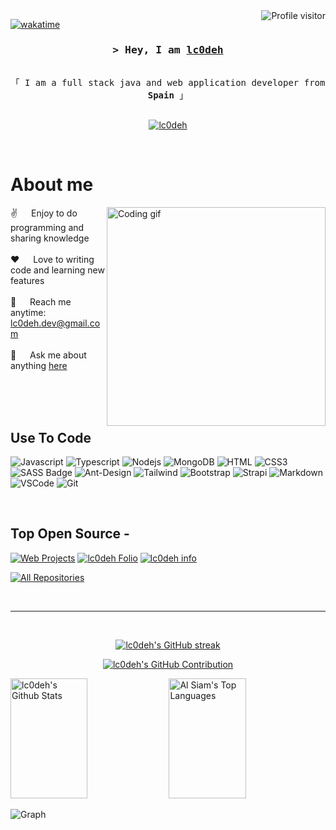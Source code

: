 <a href="https://komarev.com/ghpvc/?username=lc0deh">
  <img align="right" src="https://komarev.com/ghpvc/?username=lc0deh&label=Visitors&color=0e75b6&style=flat" alt="Profile visitor" />
</a>


[![wakatime](https://wakatime.com/badge/user/eebb3dd8-d9b2-40de-9b88-6fd6cac99dbc.svg)](https://wakatime.com/@eebb3dd8-d9b2-40de-9b88-6fd6cac99dbc)

<!-- Intro  -->
<h3 align="center">
        <samp>&gt; Hey, I am
                <b><a target="_blank" href="https://portafolio.lcodeh.dev">lc0deh</a></b>
        </samp>
</h3>


<p align="center"> 
  <samp>
    <br>
    「 I am a full stack java and web application developer from <b>Spain</b> 」
    <br>
    <br>
  </samp>
</p>

<p align="center">
 <a href="https://portafolio.lc0deh.dev" target="blank">
  <img src="https://img.shields.io/badge/Website-DC143C?style=for-the-badge&logo=medium&logoColor=white" alt="lc0deh" />
 </a>
</p>
<br />

<!-- About Section -->
 # About me
 
<p>
 <img align="right" width="350" src="/assets/programmer.gif" alt="Coding gif" />
  
 ✌️ &emsp; Enjoy to do programming and sharing knowledge <br/><br/>
 ❤️ &emsp; Love to writing code and learning new features<br/><br/>
 📧 &emsp; Reach me anytime: lc0deh.dev@gmail.com<br/><br/>
 💬 &emsp; Ask me about anything [here](https://github.com/lc0deh/lc0deh/issues)

</p>

<br/>
<br/>
<br/>

## Use To Code

![Javascript](https://img.shields.io/badge/Javascript-F0DB4F?style=for-the-badge&labelColor=black&logo=javascript&logoColor=F0DB4F)
![Typescript](https://img.shields.io/badge/Typescript-007acc?style=for-the-badge&labelColor=black&logo=typescript&logoColor=007acc)
![Nodejs](https://img.shields.io/badge/Nodejs-3C873A?style=for-the-badge&labelColor=black&logo=node.js&logoColor=3C873A)
![MongoDB](https://img.shields.io/badge/MongoDB-4EA94B?style=for-the-badge&logo=mongodb&logoColor=white)
![HTML](https://img.shields.io/badge/HTML5-E34F26?style=for-the-badge&logo=html5&logoColor=white)
![CSS3](https://img.shields.io/badge/CSS3-1572B6?style=for-the-badge&logo=css3&logoColor=white)
![SASS Badge](https://img.shields.io/badge/Sass-CC6699?style=for-the-badge&logo=sass&logoColor=white)
![Ant-Design](https://img.shields.io/badge/AntDesign-0170FE?style=for-the-badge&logo=antdesign&logoColor=white)
![Tailwind](https://img.shields.io/badge/Tailwind_CSS-092749?style=for-the-badge&logo=tailwindcss&logoColor=06B6D4&labelColor=000000)
![Bootstrap](https://img.shields.io/badge/Bootstrap-563D7C?style=for-the-badge&logo=bootstrap&logoColor=white)
![Strapi](https://img.shields.io/badge/strapi-2E7EEA?style=for-the-badge&logo=strapi&logoColor=white)
![Markdown](https://img.shields.io/badge/Markdown-000000?style=for-the-badge&logo=markdown&logoColor=white)
![VSCode](https://img.shields.io/badge/Visual_Studio-0078d7?style=for-the-badge&logo=visual%20studio&logoColor=white)
![Git](https://img.shields.io/badge/Git-F05032?style=for-the-badge&logo=git&logoColor=white)

<br/>

## Top Open Source -
[![Web Projects](https://github-readme-stats.vercel.app/api/pin/?username=lc0deh&repo=websprojects&border_color=7F3FBF&bg_color=0D1117&title_color=C9D1D9&text_color=8B949E&icon_color=7F3FBF)](https://github.com/lc0deh/websproyects)
[![lc0deh Folio](https://github-readme-stats.vercel.app/api/pin/?username=lc0deh&repo=lc0deh-folio&border_color=7F3FBF&bg_color=0D1117&title_color=C9D1D9&text_color=8B949E&icon_color=7F3FBF)](https://github.com/lc0deh/lc0deh-folio)
[![lc0deh info](https://github-readme-stats.vercel.app/api/pin/?username=lc0deh&repo=lc0deh&border_color=7F3FBF&bg_color=0D1117&title_color=C9D1D9&text_color=8B949E&icon_color=7F3FBF)](https://github.com/lc0deh/lc0deh)

<p align="left">
  <a href="https://github.com/alsiam?tab=repositories" target="_blank"><img alt="All Repositories" title="All Repositories" src="https://img.shields.io/badge/-All%20Repos-2962FF?style=for-the-badge&logo=koding&logoColor=white"/></a>
</p>

<br/>
<hr/>
<br/>

<p align="center">
  <a href="https://github.com/lc0deh">
    <img src="https://github-readme-streak-stats.herokuapp.com/?user=lc0deh&theme=radical&border=7F3FBF&background=0D1117" alt="lc0deh's GitHub streak"/>
  </a>
</p>

<p align="center">
  <a href="https://github.com/lc0deh">
    <img src="https://github-profile-summary-cards.vercel.app/api/cards/profile-details?username=lc0deh&theme=radical" alt="lc0deh's GitHub Contribution"/>
  </a>
</p>

<a> 
    <a href="https://github.com/lc0deh"><img alt="lc0deh's Github Stats" src="https://denvercoder1-github-readme-stats.vercel.app/api?username=lc0deh&show_icons=true&count_private=true&theme=react&border_color=7F3FBF&bg_color=0D1117&title_color=F85D7F&icon_color=F8D866" height="192px" width="49.5%"/></a>
  <a href="https://github.com/lc0deh"><img alt="Al Siam's Top Languages" src="https://denvercoder1-github-readme-stats.vercel.app/api/top-langs/?username=lc0deh&langs_count=8&layout=compact&theme=react&border_color=7F3FBF&bg_color=0D1117&title_color=F85D7F&icon_color=F8D866" height="192px" width="49.5%"/></a>
  <br/>
</a>


![Graph](https://github-readme-activity-graph.vercel.app/graph?username=lc0deh&custom_title=lc0deh's%20GitHub%20Activity%20Graph&bg_color=0D1117&color=7F3FBF&line=7F3FBF&point=7F3FBF&area_color=FFFFFF&title_color=FFFFFF&area=true)
